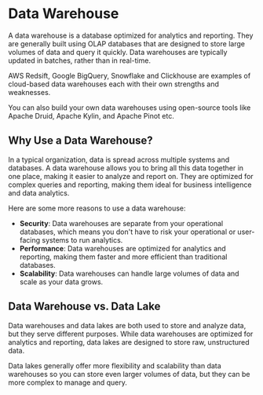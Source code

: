 # Data Warehouse

A data warehouse is a database optimized for analytics and reporting.
They are generally built using OLAP databases that are designed to store large volumes of data and query it quickly.
Data warehouses are typically updated in batches, rather than in real-time.

AWS Redsift, Google BigQuery, Snowflake and Clickhouse are examples of cloud-based data warehouses each with their own strengths and weaknesses.

You can also build your own data warehouses using open-source tools like Apache Druid, Apache Kylin, and Apache Pinot etc.

## Why Use a Data Warehouse?

In a typical organization, data is spread across multiple systems and databases.
A data warehouse allows you to bring all this data together in one place, making it easier to analyze and report on.
They are optimized for complex queries and reporting, making them ideal for business intelligence and data analytics.

Here are some more reasons to use a data warehouse:

- **Security**: Data warehouses are separate from your operational databases,
  which means you don't have to risk your operational or user-facing systems to run analytics.
- **Performance**: Data warehouses are optimized for analytics and reporting, making them faster and more efficient than traditional databases.
- **Scalability**: Data warehouses can handle large volumes of data and scale as your data grows.

## Data Warehouse vs. Data Lake

Data warehouses and data lakes are both used to store and analyze data, but they serve different purposes.
While data warehouses are optimized for analytics and reporting, data lakes are designed to store raw, unstructured data.

Data lakes generally offer more flexibility and scalability than data warehouses so you can store even larger
volumes of data, but they can be more complex to manage and query.
